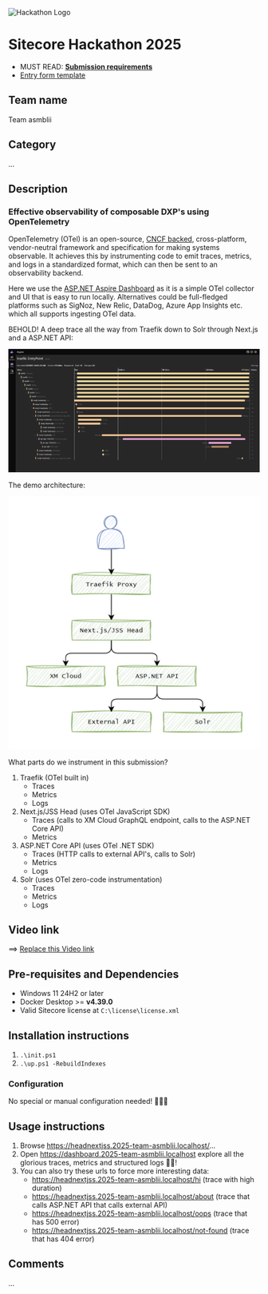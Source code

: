 ![Hackathon Logo](docs/images/hackathon.png?raw=true "Hackathon Logo")

# Sitecore Hackathon 2025

- MUST READ: **[Submission requirements](SUBMISSION_REQUIREMENTS.md)**
- [Entry form template](ENTRYFORM.md)

## Team name

Team asmblii

## Category

...

## Description

### Effective observability of composable DXP's using OpenTelemetry

OpenTelemetry (OTel) is an open-source, [CNCF backed](https://www.cncf.io/projects/opentelemetry/), cross-platform, vendor-neutral framework and specification for making systems observable. It achieves this by instrumenting code to emit traces, metrics, and logs in a standardized format, which can then be sent to an observability backend.

Here we use the [ASP.NET Aspire Dashboard](https://learn.microsoft.com/en-us/dotnet/aspire/fundamentals/dashboard/standalone?tabs=bash) as it is a simple OTel collector and UI that is easy to run locally. Alternatives could be full-fledged platforms such as SigNoz, New Relic, DataDog, Azure App Insights etc. which all supports ingesting OTel data.

BEHOLD! A deep trace all the way from Traefik down to Solr through Next.js and a ASP.NET API:

![Aspire](docs/images/aspire.png?raw=true "Aspire")

The demo architecture:

![Architecture](docs/images/architecture.png?raw=true "Architecture")

What parts do we instrument in this submission?

1. Traefik (OTel built in)
    - Traces
    - Metrics
    - Logs
1. Next.js/JSS Head (uses OTel JavaScript SDK)
    - Traces (calls to XM Cloud GraphQL endpoint, calls to the ASP.NET Core API)
    - Metrics
1. ASP.NET Core API (uses OTel .NET SDK)
    - Traces (HTTP calls to external API's, calls to Solr)
    - Metrics
    - Logs
1. Solr (uses OTel zero-code instrumentation)
    - Traces
    - Metrics
    - Logs

## Video link

⟹ [Replace this Video link](#video-link)

## Pre-requisites and Dependencies

- Windows 11 24H2 or later
- Docker Desktop >= **v4.39.0**
- Valid Sitecore license at `C:\license\license.xml`

## Installation instructions

1. `.\init.ps1`
1. `.\up.ps1 -RebuildIndexes`

### Configuration

No special or manual configuration needed! 🚀🚀🚀

## Usage instructions

1. Browse <https://headnextjss.2025-team-asmblii.localhost/>...
1. Open <https://dashboard.2025-team-asmblii.localhost> explore all the glorious traces, metrics and structured logs 🦄🎉!
1. You can also try these urls to force more interesting data:
    - <https://headnextjss.2025-team-asmblii.localhost/hi> (trace with high duration)
    - <https://headnextjss.2025-team-asmblii.localhost/about> (trace that calls ASP.NET API that calls external API)
    - <https://headnextjss.2025-team-asmblii.localhost/oops> (trace that has 500 error)
    - <https://headnextjss.2025-team-asmblii.localhost/not-found> (trace that has 404 error)

## Comments

...
